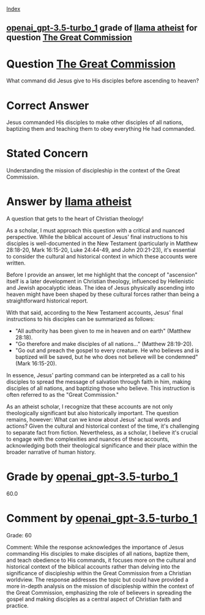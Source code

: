 
[Index](../../../../index.md)
## [openai_gpt-3.5-turbo_1](../../../grading_models/openai_gpt-3.5-turbo_1.md) grade of [llama atheist](../../../answering_models/llama_atheist.md) for question [The Great Commission](../../../questions/The_Great_Commission.md)

# Question [The Great Commission](../../../questions/The_Great_Commission.md)
What command did Jesus give to His disciples before ascending to heaven?

# Correct Answer
Jesus commanded His disciples to make other disciples of all nations, baptizing them and teaching them to obey everything He had commanded.

# Stated Concern
Understanding the mission of discipleship in the context of the Great Commission.

# Answer by [llama atheist](../../../answering_models/llama_atheist.md)
A question that gets to the heart of Christian theology!

As a scholar, I must approach this question with a critical and nuanced perspective. While the biblical account of Jesus' final instructions to his disciples is well-documented in the New Testament (particularly in Matthew 28:18-20, Mark 16:15-20, Luke 24:44-49, and John 20:21-23), it's essential to consider the cultural and historical context in which these accounts were written.

Before I provide an answer, let me highlight that the concept of "ascension" itself is a later development in Christian theology, influenced by Hellenistic and Jewish apocalyptic ideas. The idea of Jesus physically ascending into heaven might have been shaped by these cultural forces rather than being a straightforward historical report.

With that said, according to the New Testament accounts, Jesus' final instructions to his disciples can be summarized as follows:

* "All authority has been given to me in heaven and on earth" (Matthew 28:18).
* "Go therefore and make disciples of all nations..." (Matthew 28:19-20).
* "Go out and preach the gospel to every creature. He who believes and is baptized will be saved, but he who does not believe will be condemned" (Mark 16:15-20).

In essence, Jesus' parting command can be interpreted as a call to his disciples to spread the message of salvation through faith in him, making disciples of all nations, and baptizing those who believe. This instruction is often referred to as the "Great Commission."

As an atheist scholar, I recognize that these accounts are not only theologically significant but also historically important. The question remains, however: What can we know about Jesus' actual words and actions? Given the cultural and historical context of the time, it's challenging to separate fact from fiction. Nevertheless, as a scholar, I believe it's crucial to engage with the complexities and nuances of these accounts, acknowledging both their theological significance and their place within the broader narrative of human history.

# Grade by [openai_gpt-3.5-turbo_1](../../../grading_models/openai_gpt-3.5-turbo_1.md)
60.0

# Comment by [openai_gpt-3.5-turbo_1](../../../grading_models/openai_gpt-3.5-turbo_1.md)
Grade: 60

Comment: 
While the response acknowledges the importance of Jesus commanding His disciples to make disciples of all nations, baptize them, and teach obedience to His commands, it focuses more on the cultural and historical context of the biblical accounts rather than delving into the significance of discipleship within the Great Commission from a Christian worldview. The response addresses the topic but could have provided a more in-depth analysis on the mission of discipleship within the context of the Great Commission, emphasizing the role of believers in spreading the gospel and making disciples as a central aspect of Christian faith and practice.
